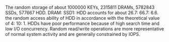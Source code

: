 The random storage of about 1000000 KEYs, 2315811 DRAMs, 5782843 SSDs, 577667 HDD. DRAM: SSD1: HDD accounts for about 26.7: 66.7: 6.6. the random access ability of HDD in accordance with the theoretical value of 4: 10: 1. HDDs have poor performance because of high search time and low I/O concurrency. Random read/write operations are more representative of normal system activity and are generally constrained by IOPS.